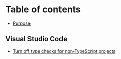# Table of contents

* [Purpose](README.md)

## Visual Studio Code <a id="vscode"></a>

* [Turn off type checks for non-TypeScript projects](vscode/turn-off-type-checks-for-non-typescript-projects.md)

